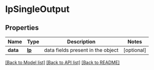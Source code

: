 # IpSingleOutput

## Properties
Name | Type | Description | Notes
------------ | ------------- | ------------- | -------------
**data** | [**Ip**](Ip.md) | data fields present in the object | [optional] 

[[Back to Model list]](../README.md#documentation-for-models) [[Back to API list]](../README.md#documentation-for-api-endpoints) [[Back to README]](../README.md)


